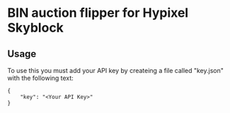 # BIN auction flipper for Hypixel Skyblock

## Usage
To use this you must add your API key by createing a file called "key.json" with the following text:

```
{
    "key": "<Your API Key>"
}
```
